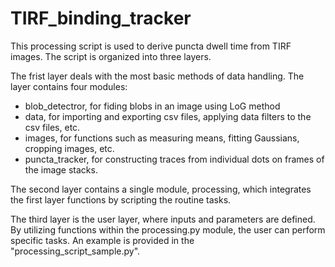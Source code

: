 # TIRF_binding_tracker

This processing script is used to derive puncta dwell time from TIRF images. 
The script is organized into three layers. 

The frist layer deals with the most basic methods of data handling. The layer contains four modules:
- blob_detectror, for fiding blobs in an image using LoG method
- data, for importing and exporting csv files, applying data filters to the csv files, etc. 
- images, for functions such as measuring means, fitting Gaussians, cropping images, etc.
- puncta_tracker, for constructing traces from individual dots on frames of the image stacks. 

The second layer contains a single module, processing, which integrates the first layer functions by scripting the routine tasks.

The third layer is the user layer, where inputs and parameters are defined. By utilizing functions within the processing.py module, the user can perform specific tasks. An example is provided in the "processing_script_sample.py". 

